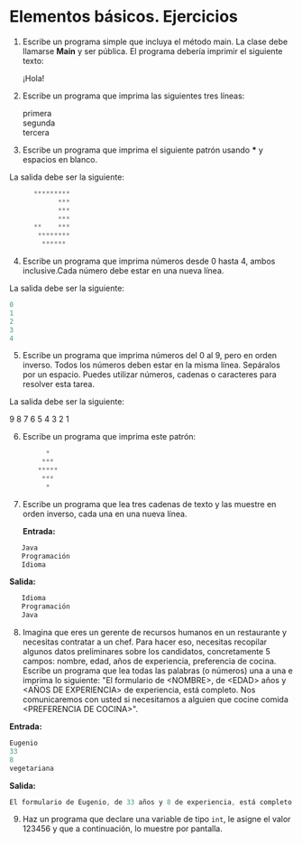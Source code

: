 # Elementos básicos. Ejercicios

1. Escribe un programa simple que incluya el método main. La clase debe llamarse **Main** y ser pública. El programa debería imprimir el siguiente texto:

   ¡Hola\!

2. Escribe un programa que imprima las siguientes tres líneas:

   primera  
   segunda  
   tercera

3. Escribe un programa que imprima el siguiente patrón usando **\*** y espacios en blanco. 

La salida debe ser la siguiente:
````java
      *********  
            ***  
            ***  
            ***  
      **    ***  
       ********  
        ****** 
````
4. Escribe un programa que imprima números desde 0 hasta 4, ambos inclusive.Cada número debe estar en una nueva línea.

La salida debe ser la siguiente:
````java
0  
1  
2  
3  
4
````
5. Escribe un programa que imprima números del 0 al 9, pero en orden inverso. Todos los números deben estar en la misma línea. Sepáralos por un espacio. Puedes utilizar números, cadenas o caracteres para resolver esta tarea.

La salida debe ser la siguiente:

9 8 7 6 5 4 3 2 1

6. Escribe un programa que imprima este patrón:
````java
         *
        ***
       *****
        ***
         *
```` 
 
7. Escribe un programa que lea tres cadenas de texto y las muestre en orden inverso, cada una en una nueva línea.

   **Entrada:**
````java
   Java
   Programación
   Idioma
````
   **Salida:**
````java
   Idioma
   Programación
   Java
````
8. Imagina que eres un gerente de recursos humanos en un restaurante y necesitas contratar a un chef. Para hacer eso, necesitas recopilar algunos datos preliminares sobre los candidatos, concretamente 5 campos: nombre, edad, años de experiencia, preferencia de cocina. Escribe un programa que lea todas las palabras (o números) una a una e imprima lo siguiente: "El formulario de \<NOMBRE\>, de \<EDAD\> años y \<AÑOS DE EXPERIENCIA\> de experiencia, está completo. Nos comunicaremos con usted si necesitamos a alguien que cocine comida \<PREFERENCIA DE COCINA\>".

**Entrada:**
````java
Eugenio  
33  
8  
vegetariana  
````
**Salida:**
````java
El formulario de Eugenio, de 33 años y 8 de experiencia, está completo. Nos  comunicaremos con usted si necesitamos alguien que cocine comida vegetariana.
````
9. Haz un programa que declare una variable de tipo <code>int</code>, le asigne el valor 123456 y que a continuación, lo muestre por pantalla.


